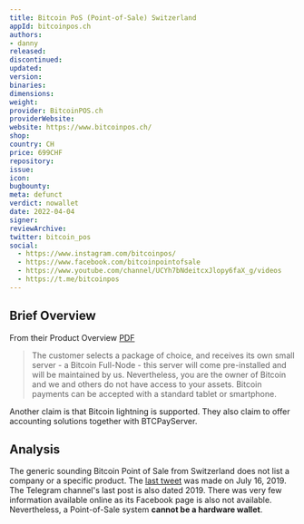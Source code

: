 ```yaml
---
title: Bitcoin PoS (Point-of-Sale) Switzerland
appId: bitcoinpos.ch
authors:
- danny
released: 
discontinued: 
updated: 
version: 
binaries: 
dimensions: 
weight: 
provider: BitcoinPOS.ch
providerWebsite: 
website: https://www.bitcoinpos.ch/
shop: 
country: CH
price: 699CHF
repository: 
issue: 
icon: 
bugbounty: 
meta: defunct
verdict: nowallet
date: 2022-04-04
signer: 
reviewArchive: 
twitter: bitcoin_pos
social:
  - https://www.instagram.com/bitcoinpos/
  - https://www.facebook.com/bitcoinpointofsale
  - https://www.youtube.com/channel/UCYh7bNdeitcxJlopy6faX_g/videos
  - https://t.me/bitcoinpos 
---
```


## Brief Overview 

From their Product Overview [PDF](https://www.bitcoinpos.ch/wp-content/uploads/2019/07/BitcoinPOS_ENS.pdf)

> The customer selects a package of choice, and receives its own small server - a Bitcoin Full-Node - this server will come pre-installed and will be maintained by us. Nevertheless, you are the owner of Bitcoin and we and others do not have access to your assets. Bitcoin payments can be accepted with a standard tablet or smartphone.

Another claim is that Bitcoin lightning is supported. They also claim to offer accounting solutions together with BTCPayServer.

## Analysis 

The generic sounding Bitcoin Point of Sale from Switzerland does not list a company or a specific product. The [last tweet](https://twitter.com/bitcoin_pos/status/1151117456087441409) was made on July 16, 2019. The Telegram channel's last post is also dated 2019. There was very few information available online as its Facebook page is also not available. Nevertheless, a Point-of-Sale system **cannot be a hardware wallet**. 



